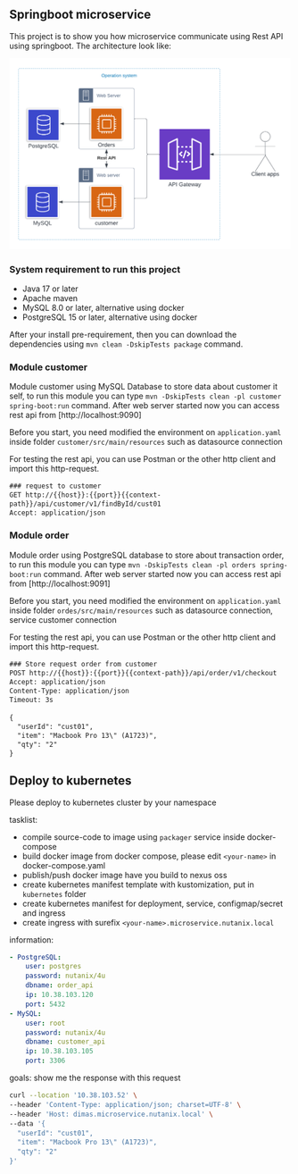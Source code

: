 ## Springboot microservice

This project is to show you how microservice communicate using Rest API using springboot. The architecture look like:

![architecture](docs/architecture.png)

### System requirement to run this project

- Java 17 or later
- Apache maven
- MySQL 8.0 or later, alternative using docker
- PostgreSQL 15 or later, alternative using docker

After your install pre-requirement, then you can download the dependencies using `mvn clean -DskipTests package` command.

### Module customer

Module customer using MySQL Database to store data about customer it self, to run this module you can type `mvn -DskipTests clean -pl customer spring-boot:run` command. After web server started now you can access rest api from [http://localhost:9090]

Before you start, you need modified the environment on `application.yaml` inside folder `customer/src/main/resources` such as datasource connection

For testing the rest api, you can use Postman or the other http client and import this http-request.

```http request
### request to customer
GET http://{{host}}:{{port}}{{context-path}}/api/customer/v1/findById/cust01
Accept: application/json
```

### Module order

Module order using PostgreSQL database to store about transaction order, to run this module you can type `mvn -DskipTests clean -pl orders spring-boot:run` command. After web server started now you can access rest api from [http://localhost:9091]

Before you start, you need modified the environment on `application.yaml` inside folder `ordes/src/main/resources` such as datasource connection, service customer connection 

For testing the rest api, you can use Postman or the other http client and import this http-request.

```http request
### Store request order from customer
POST http://{{host}}:{{port}}{{context-path}}/api/order/v1/checkout
Accept: application/json
Content-Type: application/json
Timeout: 3s

{
  "userId": "cust01",
  "item": "Macbook Pro 13\" (A1723)",
  "qty": "2"
}
```

## Deploy to kubernetes

Please deploy to kubernetes cluster by your namespace

tasklist: 

- compile source-code to image using `packager` service inside docker-compose
- build docker image from docker compose, please edit `<your-name>` in docker-compose.yaml
- publish/push docker image have you build to nexus oss
- create kubernetes manifest template with kustomization, put in `kubernetes` folder
- create kubernetes manifest for deployment, service, configmap/secret and ingress
- create ingress with surefix `<your-name>.microservice.nutanix.local`

information:
```yaml
- PostgreSQL:
    user: postgres
    password: nutanix/4u
    dbname: order_api
    ip: 10.38.103.120
    port: 5432
- MySQL:
    user: root
    password: nutanix/4u
    dbname: customer_api
    ip: 10.38.103.105 
    port: 3306
```

goals:
show me the response with this request

```bash
curl --location '10.38.103.52' \
--header 'Content-Type: application/json; charset=UTF-8' \
--header 'Host: dimas.microservice.nutanix.local' \
--data '{
  "userId": "cust01",
  "item": "Macbook Pro 13\" (A1723)",
  "qty": "2"
}'
```
